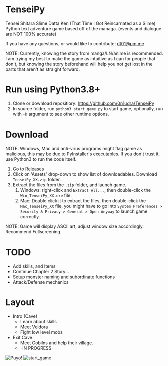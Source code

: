 # TenseiPy

Tensei Shitara Slime Datta Ken (That Time I Got Reincarnated as a Slime)
Python text adventure game based off of the managa. (events and dialogue are NOT 100% accurate)

If you have any questions, or would like to contribute: dt01@pm.me

NOTE: Currently, knowing the story from manga/LN/anime is recommended. I am trying my best to make the game as intuitive as I can for people that don't, but knowing the story beforehand will help you not get lost in the parts that aren't as straight forward.

# Run using Python3.8+
1. Clone or download repositiory: https://github.com/0n1udra/TenseiPy
2. In source folder, run `python3 start_game.py` to start game, optionally, run with `-h` argument to see other runtime options.

# Download
NOTE: Windows, Mac and anti-virus programs might flag game as malicious, this may be due to PyInstaller's executables. If you don't trust it, use Python3 to run the code itself.

1. Go to [Releases](https://github.com/dthomas550/TenseiPy/releases) 
2. Click on 'Assets' drop-down to show list of downloadables. Download `TenseiPy_XX.zip` folder.
3. Extract the files from the `.zip` folder, and launch game.
    1. Windows: right-click and `Extract All...`, then double-click the `Win_TenseiPy_XX.exe` file.
    2. Mac: Double click it to extract the files, then double-click the `Mac_TenseiPy_XX` file, you might have to go into `System Preferences > Security & Privacy > General > Open Anyway` to launch game correctly.

NOTE: Game will display ASCII art, adjust window size accordingly. Recommend Fullscreening.

# TODO
- Add skills, and Items
- Continue Chapter 2 Story...
- Setup monster naming and subordinate functions
- Attack/Defense mechanics


# Layout
- Intro (Cave)
  - Learn about skills
  - Meet Veldora
  - Fight low level mobs
- Exit Cave
  - Meet Gobilns and help their village.
  - -IN PROGRESS-
  
  
![Puyo!](https://vignette.wikia.nocookie.net/tensei-shitara-slime-datta-ken/images/3/34/Rimuru_Slime_Anime.png/revision/latest?cb=20180922214304)
![start_game](https://user-images.githubusercontent.com/15573136/117866464-2c52d880-b265-11eb-8947-eb22ecc25af7.jpg)
